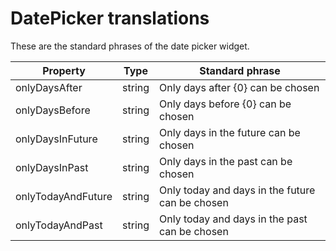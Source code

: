# DatePicker translations

These are the standard phrases of the date picker widget.

| Property | Type | Standard phrase |
|----------|------|-----------------|
| onlyDaysAfter | string | Only days after {0} can be chosen |
| onlyDaysBefore | string | Only days before {0} can be chosen |
| onlyDaysInFuture | string | Only days in the future can be chosen |
| onlyDaysInPast | string | Only days in the past can be chosen |
| onlyTodayAndFuture | string | Only today and days in the future can be chosen |
| onlyTodayAndPast | string | Only today and days in the past can be chosen |
